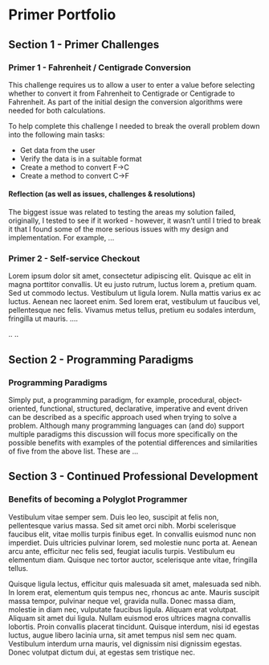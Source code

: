 # Primer Portfolio


## Section 1 - Primer Challenges
### Primer 1 - Fahrenheit / Centigrade Conversion
This challenge requires us to allow a user to enter a value before selecting whether to convert it from Fahrenheit to Centigrade or Centigrade to Fahrenheit.  As part of the initial design the conversion algorithms were needed for both calculations. 

To help complete this challenge I needed to break the overall problem down into the following main tasks: 

* Get data from the user
* Verify the data is in a suitable format
* Create a method to convert F->C
* Create a method to convert C->F

#### Reflection (as well as issues, challenges & resolutions)
The biggest issue was related to testing the areas my solution failed, originally, I tested to see if it worked - however, it wasn’t until I tried to break it that I found some of the more serious issues with my design and implementation.  For example, ...


### Primer 2 - Self-service Checkout
Lorem ipsum dolor sit amet, consectetur adipiscing elit. Quisque ac elit in magna porttitor convallis. Ut eu justo rutrum, luctus lorem a, pretium quam. Sed ut commodo lectus. Vestibulum ut ligula lorem. Nulla mattis varius ex ac luctus. Aenean nec laoreet enim. Sed lorem erat, vestibulum ut faucibus vel, pellentesque nec felis. Vivamus metus tellus, pretium eu sodales interdum, fringilla ut mauris. ....

..
..



## Section 2 - Programming Paradigms
### Programming Paradigms
Simply put, a programming paradigm, for example, procedural, object-oriented, functional, structured, declarative, imperative and event driven can be described as a specific approach used when trying to solve a problem.  Although many programming languages can (and do) support multiple paradigms this discussion will focus more specifically on the possible benefits with examples of the potential differences and similarities of five from the above list. These are ...


## Section 3 - Continued Professional Development
### Benefits of becoming a Polyglot Programmer
Vestibulum vitae semper sem. Duis leo leo, suscipit at felis non, pellentesque varius massa. Sed sit amet orci nibh. Morbi scelerisque faucibus elit, vitae mollis turpis finibus eget. In convallis euismod nunc non imperdiet. Duis ultricies pulvinar lorem, sed molestie nunc porta at. Aenean arcu ante, efficitur nec felis sed, feugiat iaculis turpis. Vestibulum eu elementum diam. Quisque nec tortor auctor, scelerisque ante vitae, fringilla tellus.

Quisque ligula lectus, efficitur quis malesuada sit amet, malesuada sed nibh. In lorem erat, elementum quis tempus nec, rhoncus ac ante. Mauris suscipit massa tempor, pulvinar neque vel, gravida nulla. Donec massa diam, molestie in diam nec, vulputate faucibus ligula. Aliquam erat volutpat. Aliquam sit amet dui ligula. Nullam euismod eros ultrices magna convallis lobortis. Proin convallis placerat tincidunt. Quisque interdum, nisi id egestas luctus, augue libero lacinia urna, sit amet tempus nisl sem nec quam. Vestibulum interdum urna mauris, vel dignissim nisi dignissim egestas. Donec volutpat dictum dui, at egestas sem tristique nec.


